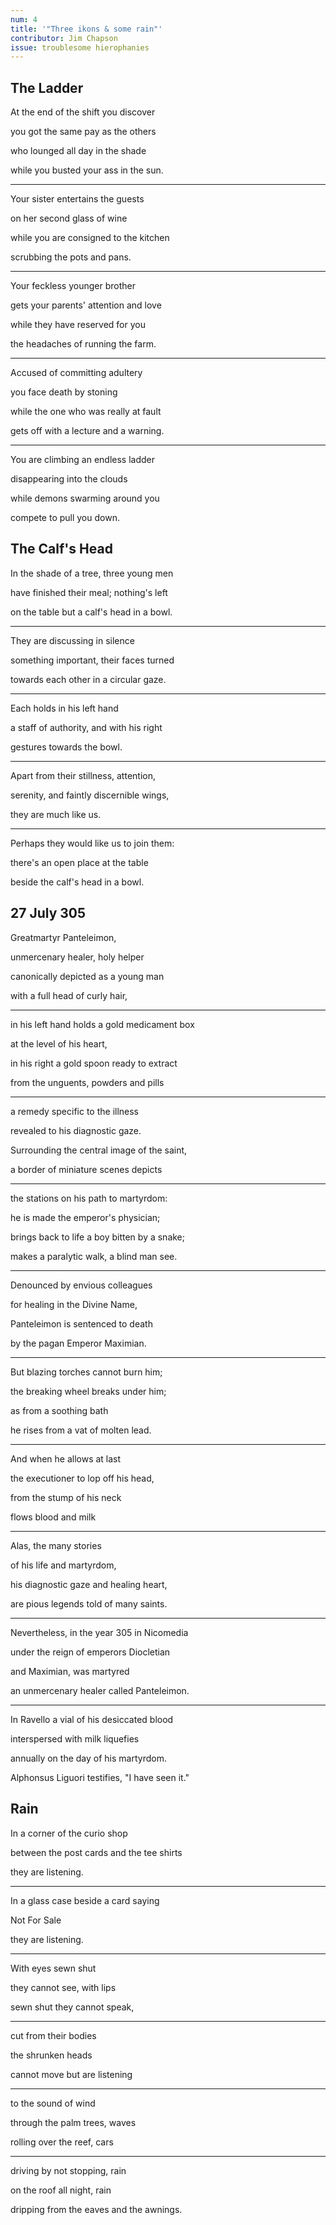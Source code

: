 ```yaml
---
num: 4
title: '"Three ikons & some rain"'
contributor: Jim Chapson
issue: troublesome hierophanies
---
```


## The Ladder

At the end of the shift you discover

you got the same pay as the others

who lounged all day in the shade

while you busted your ass in the sun.

---

Your sister entertains the guests

on her second glass of wine

while you are consigned to the kitchen

scrubbing the pots and pans.

---

Your feckless younger brother

gets your parents' attention and love

while they have reserved for you

the headaches of running the farm.

---

Accused of committing adultery

you face death by stoning

while the one who was really at fault

gets off with a lecture and a warning.

---

You are climbing an endless ladder

disappearing into the clouds

while demons swarming around you

compete to pull you down.

## The Calf's Head

In the shade of a tree, three young men

have finished their meal; nothing's left

on the table but a calf's head in a bowl.

---

They are discussing in silence

something important, their faces turned

towards each other in a circular gaze.

---

Each holds in his left hand

a staff of authority, and with his right

gestures towards the bowl.

---

Apart from their stillness, attention,

serenity, and faintly discernible wings,

they are much like us.

---

Perhaps they would like us to join them:

there's an open place at the table

beside the calf's head in a bowl.

## 27 July 305

Greatmartyr Panteleimon,

unmercenary healer, holy helper

canonically depicted as a young man

with a full head of curly hair,

---

in his left hand holds a gold medicament box

at the level of his heart,

in his right a gold spoon ready to extract

from the unguents, powders and pills

---

a remedy specific to the illness

revealed to his diagnostic gaze.

Surrounding the central image of the saint,

a border of miniature scenes depicts

---

the stations on his path to martyrdom:

he is made the emperor's physician;

brings back to life a boy bitten by a snake;

makes a paralytic walk, a blind man see.

---

Denounced by envious colleagues

for healing in the Divine Name,

Panteleimon is sentenced to death

by the pagan Emperor Maximian.

---

But blazing torches cannot burn him;

the breaking wheel breaks under him;

as from a soothing bath

he rises from a vat of molten lead.

---

And when he allows at last

the executioner to lop off his head,

from the stump of his neck

flows blood and milk

---

Alas, the many stories

of his life and martyrdom,

his diagnostic gaze and healing heart,

are pious legends told of many saints.

---

Nevertheless, in the year 305 in Nicomedia

under the reign of emperors Diocletian

and Maximian, was martyred

an unmercenary healer called Panteleimon.

---

In Ravello a vial of his desiccated blood

interspersed with milk liquefies

annually on the day of his martyrdom.

Alphonsus Liguori testifies, "I have seen it."

## Rain

In a corner of the curio shop

between the post cards and the tee shirts

they are listening.

---

In a glass case beside a card saying

Not For Sale

they are listening.

---

With eyes sewn shut

they cannot see, with lips

sewn shut they cannot speak,

---

cut from their bodies

the shrunken heads

cannot move but are listening

---

to the sound of wind

through the palm trees, waves

rolling over the reef, cars

---

driving by not stopping, rain

on the roof all night, rain

dripping from the eaves and the awnings.
